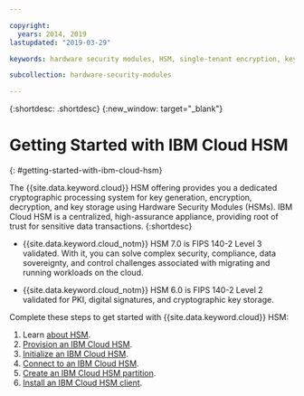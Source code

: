 ```yaml
---

copyright:
  years: 2014, 2019
lastupdated: "2019-03-29"

keywords: hardware security modules, HSM, single-tenant encryption, key management, FIPS certified, cryptographic, keys,

subcollection: hardware-security-modules

---
```


{:shortdesc: .shortdesc}
{:new_window: target="_blank"}

# Getting Started with IBM Cloud HSM
{: #getting-started-with-ibm-cloud-hsm}

The {{site.data.keyword.cloud}} HSM offering provides you a dedicated cryptographic processing system for key generation, encryption, decryption, and key storage using Hardware Security Modules (HSMs). IBM Cloud HSM is a centralized, high-assurance appliance, providing root of trust for sensitive data transactions.
{:shortdesc}

* {{site.data.keyword.cloud_notm}} HSM 7.0 is FIPS 140-2 Level 3 validated. With it, you can solve complex security, compliance, data sovereignty, and control challenges associated with migrating and running workloads on the cloud.

* {{site.data.keyword.cloud_notm}} HSM 6.0 is FIPS 140-2 Level 2 validated for PKI, digital signatures, and cryptographic key storage.

Complete these steps to get started with {{site.data.keyword.cloud}} HSM:
1. Learn [about HSM](/docs/infrastructure/hardware-security-modules?topic=hardware-security-modules-about-ibm-cloud-hsm#about-ibm-cloud-hsm).
2. [Provision an IBM Cloud HSM](/docs/infrastructure/hardware-security-modules?topic=hardware-security-modules-provisioning-ibm-cloud-hsm#provisioning-ibm-cloud-hs).
3. [Initialize an IBM Cloud HSM](/docs/infrastructure/hardware-security-modules?topic=hardware-security-modules-initializing-the-ibm-cloud-hsm#initializing-the-ibm-cloud-hsm).
4. [Connect to an IBM Cloud HSM](/docs/infrastructure/hardware-security-modules?topic=hardware-security-modules-connecting-to-ibm-cloud-hsm#connecting-to-ibm-cloud-hsm).
5. [Create an IBM Cloud HSM partition](/docs/infrastructure/hardware-security-modules?topic=hardware-security-modules-creating-ibm-cloud-hsm-partitions#creating-ibm-cloud-hsm-partitions).
6. [Install an IBM Cloud HSM client](/docs/infrastructure/hardware-security-modules?topic=hardware-security-modules-installing-the-ibm-cloud-hsm-client#installing-the-ibm-cloud-hsm-client).
